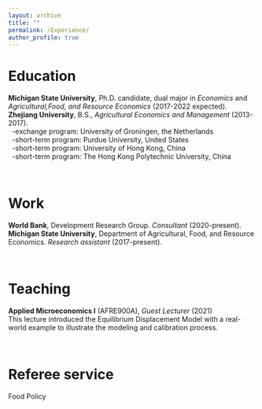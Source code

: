 ```yaml
---
layout: archive
title: ""
permalink: /Experience/
author_profile: true
---
```


# Education
   **Michigan State University**, Ph.D. candidate, dual major in *Economics* and *Agricultural,Food, and Resource Economics* (2017-2022 expected).    
   **Zhejiang University**, B.S., *Agricultural Economics and Management* (2013-2017).      
     &nbsp;&nbsp;-exchange program: University of Groningen, the Netherlands      
     &nbsp;&nbsp;-short-term program: Purdue University, United States       
     &nbsp;&nbsp;-short-term program: University of Hong Kong, China       
     &nbsp;&nbsp;-short-term program: The Hong Kong Polytechnic University, China      


&nbsp;


# Work 
  **World Bank**, Development Research Group. *Consultant* (2020-present).      
  **Michigan State University**, Department of Agricultural, Food, and Resource Economics. *Research assistant* (2017-present).
 
 
&nbsp;
 
 
# Teaching 
  **Applied Microeconomics I** (AFRE900A), *Guest Lecturer* (2021)     
  This lecture introduced the Equilibrium Displacement Model with a real-world example to illustrate the modeling and calibration process.

&nbsp;
 
 
# Referee service 
  Food Policy
